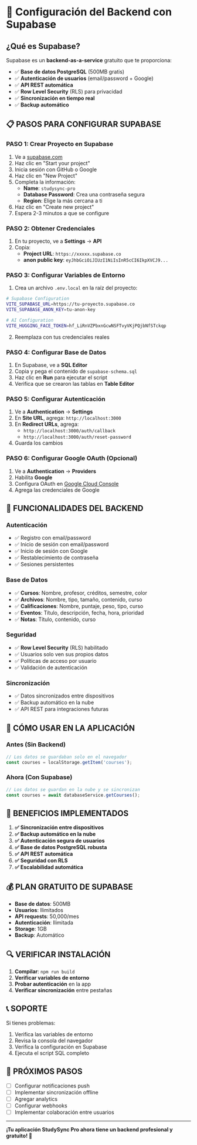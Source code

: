 # 🚀 Configuración del Backend con Supabase

## **¿Qué es Supabase?**

Supabase es un **backend-as-a-service** gratuito que te proporciona:

- ✅ **Base de datos PostgreSQL** (500MB gratis)
- ✅ **Autenticación de usuarios** (email/password + Google)
- ✅ **API REST automática**
- ✅ **Row Level Security** (RLS) para privacidad
- ✅ **Sincronización en tiempo real**
- ✅ **Backup automático**

## **📋 PASOS PARA CONFIGURAR SUPABASE**

### **PASO 1: Crear Proyecto en Supabase**

1. Ve a [supabase.com](https://supabase.com)
2. Haz clic en "Start your project"
3. Inicia sesión con GitHub o Google
4. Haz clic en "New Project"
5. Completa la información:
   - **Name**: `studysync-pro`
   - **Database Password**: Crea una contraseña segura
   - **Region**: Elige la más cercana a ti
6. Haz clic en "Create new project"
7. Espera 2-3 minutos a que se configure

### **PASO 2: Obtener Credenciales**

1. En tu proyecto, ve a **Settings** → **API**
2. Copia:
   - **Project URL**: `https://xxxxx.supabase.co`
   - **anon public key**: `eyJhbGciOiJIUzI1NiIsInR5cCI6IkpXVCJ9...`

### **PASO 3: Configurar Variables de Entorno**

1. Crea un archivo `.env.local` en la raíz del proyecto:

```bash
# Supabase Configuration
VITE_SUPABASE_URL=https://tu-proyecto.supabase.co
VITE_SUPABASE_ANON_KEY=tu-anon-key

# AI Configuration
VITE_HUGGING_FACE_TOKEN=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
```

2. Reemplaza con tus credenciales reales

### **PASO 4: Configurar Base de Datos**

1. En Supabase, ve a **SQL Editor**
2. Copia y pega el contenido de `supabase-schema.sql`
3. Haz clic en **Run** para ejecutar el script
4. Verifica que se crearon las tablas en **Table Editor**

### **PASO 5: Configurar Autenticación**

1. Ve a **Authentication** → **Settings**
2. En **Site URL**, agrega: `http://localhost:3000`
3. En **Redirect URLs**, agrega:
   - `http://localhost:3000/auth/callback`
   - `http://localhost:3000/auth/reset-password`
4. Guarda los cambios

### **PASO 6: Configurar Google OAuth (Opcional)**

1. Ve a **Authentication** → **Providers**
2. Habilita **Google**
3. Configura OAuth en [Google Cloud Console](https://console.cloud.google.com)
4. Agrega las credenciales de Google

## **🔧 FUNCIONALIDADES DEL BACKEND**

### **Autenticación**

- ✅ Registro con email/password
- ✅ Inicio de sesión con email/password
- ✅ Inicio de sesión con Google
- ✅ Restablecimiento de contraseña
- ✅ Sesiones persistentes

### **Base de Datos**

- ✅ **Cursos**: Nombre, profesor, créditos, semestre, color
- ✅ **Archivos**: Nombre, tipo, tamaño, contenido, curso
- ✅ **Calificaciones**: Nombre, puntaje, peso, tipo, curso
- ✅ **Eventos**: Título, descripción, fecha, hora, prioridad
- ✅ **Notas**: Título, contenido, curso

### **Seguridad**

- ✅ **Row Level Security** (RLS) habilitado
- ✅ Usuarios solo ven sus propios datos
- ✅ Políticas de acceso por usuario
- ✅ Validación de autenticación

### **Sincronización**

- ✅ Datos sincronizados entre dispositivos
- ✅ Backup automático en la nube
- ✅ API REST para integraciones futuras

## **📱 CÓMO USAR EN LA APLICACIÓN**

### **Antes (Sin Backend)**

```typescript
// Los datos se guardaban solo en el navegador
const courses = localStorage.getItem('courses');
```

### **Ahora (Con Supabase)**

```typescript
// Los datos se guardan en la nube y se sincronizan
const courses = await databaseService.getCourses();
```

## **🚀 BENEFICIOS IMPLEMENTADOS**

1. **✅ Sincronización entre dispositivos**
2. **✅ Backup automático en la nube**
3. **✅ Autenticación segura de usuarios**
4. **✅ Base de datos PostgreSQL robusta**
5. **✅ API REST automática**
6. **✅ Seguridad con RLS**
7. **✅ Escalabilidad automática**

## **💰 PLAN GRATUITO DE SUPABASE**

- **Base de datos**: 500MB
- **Usuarios**: Ilimitados
- **API requests**: 50,000/mes
- **Autenticación**: Ilimitada
- **Storage**: 1GB
- **Backup**: Automático

## **🔍 VERIFICAR INSTALACIÓN**

1. **Compilar**: `npm run build`
2. **Verificar variables de entorno**
3. **Probar autenticación** en la app
4. **Verificar sincronización** entre pestañas

## **📞 SOPORTE**

Si tienes problemas:

1. Verifica las variables de entorno
2. Revisa la consola del navegador
3. Verifica la configuración en Supabase
4. Ejecuta el script SQL completo

## **🎯 PRÓXIMOS PASOS**

- [ ] Configurar notificaciones push
- [ ] Implementar sincronización offline
- [ ] Agregar analytics
- [ ] Configurar webhooks
- [ ] Implementar colaboración entre usuarios

---

**¡Tu aplicación StudySync Pro ahora tiene un backend profesional y gratuito! 🎉**
